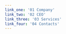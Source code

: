 ```yaml
---
link_one: '01 Company'
link_two: '02 CEO'
link_three: '03 Services'
link_four: '04 Contacts'
---
```

